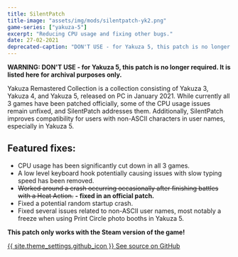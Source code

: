 ```yaml
---
title: SilentPatch
title-image: "assets/img/mods/silentpatch-yk2.png"
game-series: ["yakuza-5"]
excerpt: "Reducing CPU usage and fixing other bugs."
date: 27-02-2021
deprecated-caption: "DON'T USE - for Yakuza 5, this patch is no longer required. It is listed here for archival purposes only."
---
```


**WARNING: DON'T USE - for Yakuza 5, this patch is no longer required. It is listed here for archival purposes only.**

Yakuza Remastered Collection is a collection consisting of Yakuza 3, Yakuza 4, and Yakuza 5,
released on PC in January 2021. While currently all 3 games have been patched officially,
some of the CPU usage issues remain unfixed, and SilentPatch addresses them. Additionally,
SilentPatch improves compatibility for users with non-ASCII characters in user names,
especially in Yakuza 5.

## Featured fixes:

* CPU usage has been significantly cut down in all 3 games.
* A low level keyboard hook potentially causing issues with slow typing speed has been removed.
* ~~Worked around a crash occurring occasionally after finishing battles with a Heat Action.~~ **- fixed in an official patch.**
* Fixed a potential random startup crash.
* Fixed several issues related to non-ASCII user names, most notably a freeze when using Print Circle photo booths in Yakuza 5.


**This patch only works with the Steam version of the game!**

<a href="https://github.com/CookiePLMonster/SilentPatchYRC" class="button github" role="button" target="_blank">{{ site.theme_settings.github_icon }} See source on GitHub</a>